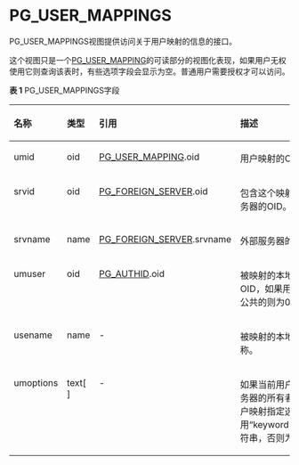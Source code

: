 # PG\_USER\_MAPPINGS<a name="ZH-CN_TOPIC_0289900498"></a>

PG\_USER\_MAPPINGS视图提供访问关于用户映射的信息的接口。

这个视图只是一个[PG\_USER\_MAPPING](PG_USER_MAPPING.md)的可读部分的视图化表现，如果用户无权使用它则查询该表时，有些选项字段会显示为空。普通用户需要授权才可以访问。

**表 1**  PG\_USER\_MAPPINGS字段

<a name="zh-cn_topic_0283137427_zh-cn_topic_0237122473_zh-cn_topic_0059777822_t57a574812dea4cd092098d18eb73be9c"></a>
<table><thead align="left"><tr id="zh-cn_topic_0283137427_zh-cn_topic_0237122473_zh-cn_topic_0059777822_r158caf878b75444ba736192a96b50ce3"><th class="cellrowborder" valign="top" width="14.850000000000001%" id="mcps1.2.5.1.1"><p id="zh-cn_topic_0283137427_zh-cn_topic_0237122473_zh-cn_topic_0059777822_a5256c6443f524bea97c5176dfc83350e"><a name="zh-cn_topic_0283137427_zh-cn_topic_0237122473_zh-cn_topic_0059777822_a5256c6443f524bea97c5176dfc83350e"></a><a name="zh-cn_topic_0283137427_zh-cn_topic_0237122473_zh-cn_topic_0059777822_a5256c6443f524bea97c5176dfc83350e"></a>名称</p>
</th>
<th class="cellrowborder" valign="top" width="11.290000000000001%" id="mcps1.2.5.1.2"><p id="zh-cn_topic_0283137427_zh-cn_topic_0237122473_zh-cn_topic_0059777822_ae13e6cf94bc34fb5b29f3da38be35fd4"><a name="zh-cn_topic_0283137427_zh-cn_topic_0237122473_zh-cn_topic_0059777822_ae13e6cf94bc34fb5b29f3da38be35fd4"></a><a name="zh-cn_topic_0283137427_zh-cn_topic_0237122473_zh-cn_topic_0059777822_ae13e6cf94bc34fb5b29f3da38be35fd4"></a>类型</p>
</th>
<th class="cellrowborder" valign="top" width="31.000000000000007%" id="mcps1.2.5.1.3"><p id="zh-cn_topic_0283137427_zh-cn_topic_0237122473_zh-cn_topic_0059777822_a4b1a7b9937ec4d55a5532f4231dcb681"><a name="zh-cn_topic_0283137427_zh-cn_topic_0237122473_zh-cn_topic_0059777822_a4b1a7b9937ec4d55a5532f4231dcb681"></a><a name="zh-cn_topic_0283137427_zh-cn_topic_0237122473_zh-cn_topic_0059777822_a4b1a7b9937ec4d55a5532f4231dcb681"></a>引用</p>
</th>
<th class="cellrowborder" valign="top" width="42.86000000000001%" id="mcps1.2.5.1.4"><p id="zh-cn_topic_0283137427_zh-cn_topic_0237122473_zh-cn_topic_0059777822_a3a813fbcd13548a4b2957e3d46f2d416"><a name="zh-cn_topic_0283137427_zh-cn_topic_0237122473_zh-cn_topic_0059777822_a3a813fbcd13548a4b2957e3d46f2d416"></a><a name="zh-cn_topic_0283137427_zh-cn_topic_0237122473_zh-cn_topic_0059777822_a3a813fbcd13548a4b2957e3d46f2d416"></a>描述</p>
</th>
</tr>
</thead>
<tbody><tr id="zh-cn_topic_0283137427_zh-cn_topic_0237122473_zh-cn_topic_0059777822_r7bdda7b6b02549e98658b3e759944deb"><td class="cellrowborder" valign="top" width="14.850000000000001%" headers="mcps1.2.5.1.1 "><p id="zh-cn_topic_0283137427_zh-cn_topic_0237122473_zh-cn_topic_0059777822_a67abcd256aa24831b8921a0eb12a507e"><a name="zh-cn_topic_0283137427_zh-cn_topic_0237122473_zh-cn_topic_0059777822_a67abcd256aa24831b8921a0eb12a507e"></a><a name="zh-cn_topic_0283137427_zh-cn_topic_0237122473_zh-cn_topic_0059777822_a67abcd256aa24831b8921a0eb12a507e"></a>umid</p>
</td>
<td class="cellrowborder" valign="top" width="11.290000000000001%" headers="mcps1.2.5.1.2 "><p id="zh-cn_topic_0283137427_zh-cn_topic_0237122473_zh-cn_topic_0059777822_a912059c2ffee4efeb3af5e6f124c90f6"><a name="zh-cn_topic_0283137427_zh-cn_topic_0237122473_zh-cn_topic_0059777822_a912059c2ffee4efeb3af5e6f124c90f6"></a><a name="zh-cn_topic_0283137427_zh-cn_topic_0237122473_zh-cn_topic_0059777822_a912059c2ffee4efeb3af5e6f124c90f6"></a>oid</p>
</td>
<td class="cellrowborder" valign="top" width="31.000000000000007%" headers="mcps1.2.5.1.3 "><p id="zh-cn_topic_0283137427_zh-cn_topic_0237122473_zh-cn_topic_0059777822_a8e0a4135c50b4848adbee8c4a6f03b8f"><a name="zh-cn_topic_0283137427_zh-cn_topic_0237122473_zh-cn_topic_0059777822_a8e0a4135c50b4848adbee8c4a6f03b8f"></a><a name="zh-cn_topic_0283137427_zh-cn_topic_0237122473_zh-cn_topic_0059777822_a8e0a4135c50b4848adbee8c4a6f03b8f"></a><a href="PG_USER_MAPPING.md">PG_USER_MAPPING</a>.oid</p>
</td>
<td class="cellrowborder" valign="top" width="42.86000000000001%" headers="mcps1.2.5.1.4 "><p id="zh-cn_topic_0283137427_zh-cn_topic_0237122473_zh-cn_topic_0059777822_a7e61464493c945db97781da29a03d5c4"><a name="zh-cn_topic_0283137427_zh-cn_topic_0237122473_zh-cn_topic_0059777822_a7e61464493c945db97781da29a03d5c4"></a><a name="zh-cn_topic_0283137427_zh-cn_topic_0237122473_zh-cn_topic_0059777822_a7e61464493c945db97781da29a03d5c4"></a>用户映射的OID。</p>
</td>
</tr>
<tr id="zh-cn_topic_0283137427_zh-cn_topic_0237122473_zh-cn_topic_0059777822_rfdb1dbce1fa1413ba5f9cfb876f7497f"><td class="cellrowborder" valign="top" width="14.850000000000001%" headers="mcps1.2.5.1.1 "><p id="zh-cn_topic_0283137427_zh-cn_topic_0237122473_zh-cn_topic_0059777822_a2a2c87ebb15344afa29dab5cf4a8decd"><a name="zh-cn_topic_0283137427_zh-cn_topic_0237122473_zh-cn_topic_0059777822_a2a2c87ebb15344afa29dab5cf4a8decd"></a><a name="zh-cn_topic_0283137427_zh-cn_topic_0237122473_zh-cn_topic_0059777822_a2a2c87ebb15344afa29dab5cf4a8decd"></a>srvid</p>
</td>
<td class="cellrowborder" valign="top" width="11.290000000000001%" headers="mcps1.2.5.1.2 "><p id="zh-cn_topic_0283137427_zh-cn_topic_0237122473_zh-cn_topic_0059777822_a5511ca418af04df8a82868d48d2202d3"><a name="zh-cn_topic_0283137427_zh-cn_topic_0237122473_zh-cn_topic_0059777822_a5511ca418af04df8a82868d48d2202d3"></a><a name="zh-cn_topic_0283137427_zh-cn_topic_0237122473_zh-cn_topic_0059777822_a5511ca418af04df8a82868d48d2202d3"></a>oid</p>
</td>
<td class="cellrowborder" valign="top" width="31.000000000000007%" headers="mcps1.2.5.1.3 "><p id="zh-cn_topic_0283137427_zh-cn_topic_0237122473_zh-cn_topic_0059777822_adafb34910f684b49b3aaa6704c447a23"><a name="zh-cn_topic_0283137427_zh-cn_topic_0237122473_zh-cn_topic_0059777822_adafb34910f684b49b3aaa6704c447a23"></a><a name="zh-cn_topic_0283137427_zh-cn_topic_0237122473_zh-cn_topic_0059777822_adafb34910f684b49b3aaa6704c447a23"></a><a href="PG_FOREIGN_SERVER.md">PG_FOREIGN_SERVER</a>.oid</p>
</td>
<td class="cellrowborder" valign="top" width="42.86000000000001%" headers="mcps1.2.5.1.4 "><p id="zh-cn_topic_0283137427_zh-cn_topic_0237122473_zh-cn_topic_0059777822_a98402dfb0df34d3a8ffc2e9d191afffa"><a name="zh-cn_topic_0283137427_zh-cn_topic_0237122473_zh-cn_topic_0059777822_a98402dfb0df34d3a8ffc2e9d191afffa"></a><a name="zh-cn_topic_0283137427_zh-cn_topic_0237122473_zh-cn_topic_0059777822_a98402dfb0df34d3a8ffc2e9d191afffa"></a>包含这个映射的外部服务器的OID。</p>
</td>
</tr>
<tr id="zh-cn_topic_0283137427_zh-cn_topic_0237122473_zh-cn_topic_0059777822_rfce2cae5f980495bb95b6800f70f05b4"><td class="cellrowborder" valign="top" width="14.850000000000001%" headers="mcps1.2.5.1.1 "><p id="zh-cn_topic_0283137427_zh-cn_topic_0237122473_zh-cn_topic_0059777822_a206608b88907463286cbbb71e7e64756"><a name="zh-cn_topic_0283137427_zh-cn_topic_0237122473_zh-cn_topic_0059777822_a206608b88907463286cbbb71e7e64756"></a><a name="zh-cn_topic_0283137427_zh-cn_topic_0237122473_zh-cn_topic_0059777822_a206608b88907463286cbbb71e7e64756"></a>srvname</p>
</td>
<td class="cellrowborder" valign="top" width="11.290000000000001%" headers="mcps1.2.5.1.2 "><p id="zh-cn_topic_0283137427_zh-cn_topic_0237122473_zh-cn_topic_0059777822_a70015b1427aa42768e629a232bdfc6eb"><a name="zh-cn_topic_0283137427_zh-cn_topic_0237122473_zh-cn_topic_0059777822_a70015b1427aa42768e629a232bdfc6eb"></a><a name="zh-cn_topic_0283137427_zh-cn_topic_0237122473_zh-cn_topic_0059777822_a70015b1427aa42768e629a232bdfc6eb"></a>name</p>
</td>
<td class="cellrowborder" valign="top" width="31.000000000000007%" headers="mcps1.2.5.1.3 "><p id="zh-cn_topic_0283137427_zh-cn_topic_0237122473_zh-cn_topic_0059777822_adb2a48782cdf4b33bee7e33d6190784d"><a name="zh-cn_topic_0283137427_zh-cn_topic_0237122473_zh-cn_topic_0059777822_adb2a48782cdf4b33bee7e33d6190784d"></a><a name="zh-cn_topic_0283137427_zh-cn_topic_0237122473_zh-cn_topic_0059777822_adb2a48782cdf4b33bee7e33d6190784d"></a><a href="PG_FOREIGN_SERVER.md">PG_FOREIGN_SERVER</a>.srvname</p>
</td>
<td class="cellrowborder" valign="top" width="42.86000000000001%" headers="mcps1.2.5.1.4 "><p id="zh-cn_topic_0283137427_zh-cn_topic_0237122473_zh-cn_topic_0059777822_a26e4602b2d62409bbbd90712a23e9e33"><a name="zh-cn_topic_0283137427_zh-cn_topic_0237122473_zh-cn_topic_0059777822_a26e4602b2d62409bbbd90712a23e9e33"></a><a name="zh-cn_topic_0283137427_zh-cn_topic_0237122473_zh-cn_topic_0059777822_a26e4602b2d62409bbbd90712a23e9e33"></a>外部服务器的名称。</p>
</td>
</tr>
<tr id="zh-cn_topic_0283137427_zh-cn_topic_0237122473_zh-cn_topic_0059777822_ra149331ee51b4921b04feb230fce80b1"><td class="cellrowborder" valign="top" width="14.850000000000001%" headers="mcps1.2.5.1.1 "><p id="zh-cn_topic_0283137427_zh-cn_topic_0237122473_zh-cn_topic_0059777822_a881d1e5f4bec42848b65aa2a918e99ff"><a name="zh-cn_topic_0283137427_zh-cn_topic_0237122473_zh-cn_topic_0059777822_a881d1e5f4bec42848b65aa2a918e99ff"></a><a name="zh-cn_topic_0283137427_zh-cn_topic_0237122473_zh-cn_topic_0059777822_a881d1e5f4bec42848b65aa2a918e99ff"></a>umuser</p>
</td>
<td class="cellrowborder" valign="top" width="11.290000000000001%" headers="mcps1.2.5.1.2 "><p id="zh-cn_topic_0283137427_zh-cn_topic_0237122473_zh-cn_topic_0059777822_acb86f9d6e9374f33985c0ebb76d6b407"><a name="zh-cn_topic_0283137427_zh-cn_topic_0237122473_zh-cn_topic_0059777822_acb86f9d6e9374f33985c0ebb76d6b407"></a><a name="zh-cn_topic_0283137427_zh-cn_topic_0237122473_zh-cn_topic_0059777822_acb86f9d6e9374f33985c0ebb76d6b407"></a>oid</p>
</td>
<td class="cellrowborder" valign="top" width="31.000000000000007%" headers="mcps1.2.5.1.3 "><p id="zh-cn_topic_0283137427_zh-cn_topic_0237122473_zh-cn_topic_0059777822_a85a99364be7c46eabf5abb432a29b543"><a name="zh-cn_topic_0283137427_zh-cn_topic_0237122473_zh-cn_topic_0059777822_a85a99364be7c46eabf5abb432a29b543"></a><a name="zh-cn_topic_0283137427_zh-cn_topic_0237122473_zh-cn_topic_0059777822_a85a99364be7c46eabf5abb432a29b543"></a><a href="PG_AUTHID.md">PG_AUTHID</a>.oid</p>
</td>
<td class="cellrowborder" valign="top" width="42.86000000000001%" headers="mcps1.2.5.1.4 "><p id="zh-cn_topic_0283137427_zh-cn_topic_0237122473_zh-cn_topic_0059777822_aa35ac4397ea7472784120e826620a397"><a name="zh-cn_topic_0283137427_zh-cn_topic_0237122473_zh-cn_topic_0059777822_aa35ac4397ea7472784120e826620a397"></a><a name="zh-cn_topic_0283137427_zh-cn_topic_0237122473_zh-cn_topic_0059777822_aa35ac4397ea7472784120e826620a397"></a>被映射的本地角色的OID，如果用户映射是公共的则为0。</p>
</td>
</tr>
<tr id="zh-cn_topic_0283137427_zh-cn_topic_0237122473_zh-cn_topic_0059777822_r496384a2f986464c9527b2e57435312e"><td class="cellrowborder" valign="top" width="14.850000000000001%" headers="mcps1.2.5.1.1 "><p id="zh-cn_topic_0283137427_zh-cn_topic_0237122473_zh-cn_topic_0059777822_af039d2cae0c747fcac2e6c0a0e16563b"><a name="zh-cn_topic_0283137427_zh-cn_topic_0237122473_zh-cn_topic_0059777822_af039d2cae0c747fcac2e6c0a0e16563b"></a><a name="zh-cn_topic_0283137427_zh-cn_topic_0237122473_zh-cn_topic_0059777822_af039d2cae0c747fcac2e6c0a0e16563b"></a>usename</p>
</td>
<td class="cellrowborder" valign="top" width="11.290000000000001%" headers="mcps1.2.5.1.2 "><p id="zh-cn_topic_0283137427_zh-cn_topic_0237122473_zh-cn_topic_0059777822_ad23204c3b6ea4a5a9acca8928d188d52"><a name="zh-cn_topic_0283137427_zh-cn_topic_0237122473_zh-cn_topic_0059777822_ad23204c3b6ea4a5a9acca8928d188d52"></a><a name="zh-cn_topic_0283137427_zh-cn_topic_0237122473_zh-cn_topic_0059777822_ad23204c3b6ea4a5a9acca8928d188d52"></a>name</p>
</td>
<td class="cellrowborder" valign="top" width="31.000000000000007%" headers="mcps1.2.5.1.3 "><p id="zh-cn_topic_0283137427_zh-cn_topic_0237122473_zh-cn_topic_0059777822_a3407ec76a92e4079925ac02a639a4916"><a name="zh-cn_topic_0283137427_zh-cn_topic_0237122473_zh-cn_topic_0059777822_a3407ec76a92e4079925ac02a639a4916"></a><a name="zh-cn_topic_0283137427_zh-cn_topic_0237122473_zh-cn_topic_0059777822_a3407ec76a92e4079925ac02a639a4916"></a>-</p>
</td>
<td class="cellrowborder" valign="top" width="42.86000000000001%" headers="mcps1.2.5.1.4 "><p id="zh-cn_topic_0283137427_zh-cn_topic_0237122473_zh-cn_topic_0059777822_a77c20bc405804f19bd1c64348a217dc1"><a name="zh-cn_topic_0283137427_zh-cn_topic_0237122473_zh-cn_topic_0059777822_a77c20bc405804f19bd1c64348a217dc1"></a><a name="zh-cn_topic_0283137427_zh-cn_topic_0237122473_zh-cn_topic_0059777822_a77c20bc405804f19bd1c64348a217dc1"></a>被映射的本地用户的名称。</p>
</td>
</tr>
<tr id="zh-cn_topic_0283137427_zh-cn_topic_0237122473_zh-cn_topic_0059777822_ra210615997eb42129cb4b99f47d9c8ea"><td class="cellrowborder" valign="top" width="14.850000000000001%" headers="mcps1.2.5.1.1 "><p id="zh-cn_topic_0283137427_zh-cn_topic_0237122473_zh-cn_topic_0059777822_a631e096f4d914cd7a0952bbea2cbbae4"><a name="zh-cn_topic_0283137427_zh-cn_topic_0237122473_zh-cn_topic_0059777822_a631e096f4d914cd7a0952bbea2cbbae4"></a><a name="zh-cn_topic_0283137427_zh-cn_topic_0237122473_zh-cn_topic_0059777822_a631e096f4d914cd7a0952bbea2cbbae4"></a>umoptions</p>
</td>
<td class="cellrowborder" valign="top" width="11.290000000000001%" headers="mcps1.2.5.1.2 "><p id="zh-cn_topic_0283137427_zh-cn_topic_0237122473_zh-cn_topic_0059777822_aee488c01bb7b49c48dce763a593f0007"><a name="zh-cn_topic_0283137427_zh-cn_topic_0237122473_zh-cn_topic_0059777822_aee488c01bb7b49c48dce763a593f0007"></a><a name="zh-cn_topic_0283137427_zh-cn_topic_0237122473_zh-cn_topic_0059777822_aee488c01bb7b49c48dce763a593f0007"></a>text[ ]</p>
</td>
<td class="cellrowborder" valign="top" width="31.000000000000007%" headers="mcps1.2.5.1.3 "><p id="zh-cn_topic_0283137427_zh-cn_topic_0237122473_zh-cn_topic_0059777822_a06536016fd99419a894ed5191e76075c"><a name="zh-cn_topic_0283137427_zh-cn_topic_0237122473_zh-cn_topic_0059777822_a06536016fd99419a894ed5191e76075c"></a><a name="zh-cn_topic_0283137427_zh-cn_topic_0237122473_zh-cn_topic_0059777822_a06536016fd99419a894ed5191e76075c"></a>-</p>
</td>
<td class="cellrowborder" valign="top" width="42.86000000000001%" headers="mcps1.2.5.1.4 "><p id="zh-cn_topic_0283137427_zh-cn_topic_0237122473_zh-cn_topic_0059777822_a8653654a9d634404a819dddce8352f70"><a name="zh-cn_topic_0283137427_zh-cn_topic_0237122473_zh-cn_topic_0059777822_a8653654a9d634404a819dddce8352f70"></a><a name="zh-cn_topic_0283137427_zh-cn_topic_0237122473_zh-cn_topic_0059777822_a8653654a9d634404a819dddce8352f70"></a>如果当前用户是外部服务器的所有者，则为用户映射指定选项， 使用“keyword=value”字符串，否则为null。</p>
</td>
</tr>
</tbody>
</table>

